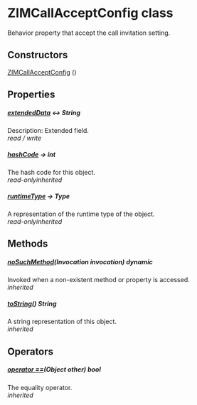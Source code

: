 


# ZIMCallAcceptConfig class









<p>Behavior property that accept the call invitation setting.</p>




## Constructors

[ZIMCallAcceptConfig](../zego_uikit_prebuilt_live_audio_room/ZIMCallAcceptConfig/ZIMCallAcceptConfig.md) ()

   


## Properties

##### [extendedData](../zego_uikit_prebuilt_live_audio_room/ZIMCallAcceptConfig/extendedData.md) &#8596; String



Description: Extended field.  
_<span class="feature">read / write</span>_



##### [hashCode](../zego_uikit_prebuilt_live_audio_room/ZIMCallAcceptConfig/hashCode.md) &#8594; int



The hash code for this object.  
_<span class="feature">read-only</span><span class="feature">inherited</span>_



##### [runtimeType](../zego_uikit_prebuilt_live_audio_room/ZIMCallAcceptConfig/runtimeType.md) &#8594; Type



A representation of the runtime type of the object.  
_<span class="feature">read-only</span><span class="feature">inherited</span>_





## Methods

##### [noSuchMethod](../zego_uikit_prebuilt_live_audio_room/ZIMCallAcceptConfig/noSuchMethod.md)(Invocation invocation) dynamic



Invoked when a non-existent method or property is accessed.  
_<span class="feature">inherited</span>_



##### [toString](../zego_uikit_prebuilt_live_audio_room/ZIMCallAcceptConfig/toString.md)() String



A string representation of this object.  
_<span class="feature">inherited</span>_





## Operators

##### [operator ==](../zego_uikit_prebuilt_live_audio_room/ZIMCallAcceptConfig/operator_equals.md)(Object other) bool



The equality operator.  
_<span class="feature">inherited</span>_















